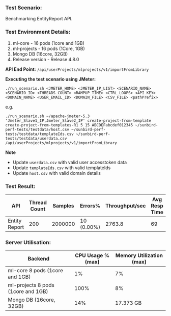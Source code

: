 ### Test Scenario:
Benchmarking EntityReport API.

### Test Environment Details:
1. ml-core - 16 pods (1core and 1GB)
2. ml-projects - 16 pods (1Core, 1GB) 
3. Mongo DB (16core, 32GB)
4. Release version - Release 4.8.0

**API End Point:** `/api/userProjects/mlprojects/v1/importFromLibrary`

**Executing the test scenario using JMeter:**

```./run_scenario.sh <JMETER_HOME> <JMETER_IP_LIST> <SCENARIO_NAME> <SCENARIO_ID> <THREADS_COUNT> <RAMPUP_TIME> <CTRL_LOOPS> <API_KEY> <DOMAIN_NAME> <USER_EMAIL_ID> <DOMAIN_FILE> <CSV_FILE> <pathPrefix> ```

e.g.

```./run_scenario.sh ~/apache-jmeter-5.3 'Jmeter_Slave1_IP,Jmeter_Slave2_IP' create-project-from-template create-project-from-templates-R1 5 15 ABCDEFabcdef012345 ~/sunbird-perf-tests/testdata/host.csv ~/sunbird-perf-tests/testdata/templateIds.csv ~/sunbird-perf-tests/testdata/userdata.csv /api/userProjects/mlprojects/v1/importFromLibrary```

**Note**
- Update `userdata.csv` with valid user accesstoken data
- Update `templateIds.csv` with valid templateIds 
- Update `host.csv` with valid domain details

### Test Result:
| API           | Thread Count  | Samples  | Errors%   | Throughput/sec  |Avg Resp Time  |   95th pct  |  99th pct   |
| ------------- | ------------- | -------- | --------- | --------------- |---------------|-------------|-------------|
| Entity Report  | 200           |  2000000  | 10 (0.00%) | 2763.8       |     69    |   264    |	327|


### Server Utilisation:
| Backend          | CPU Usage %(max) | Memory Utilization (max) |
| ------------- | ------------- |------------- |
|ml-core 8 pods (1core and 1GB)|1%|7%|
|ml-projects 8 pods (1core and 1GB)|100%|8%|
|Mongo DB (16core, 32GB)| 14%| 17.373 GB   |

